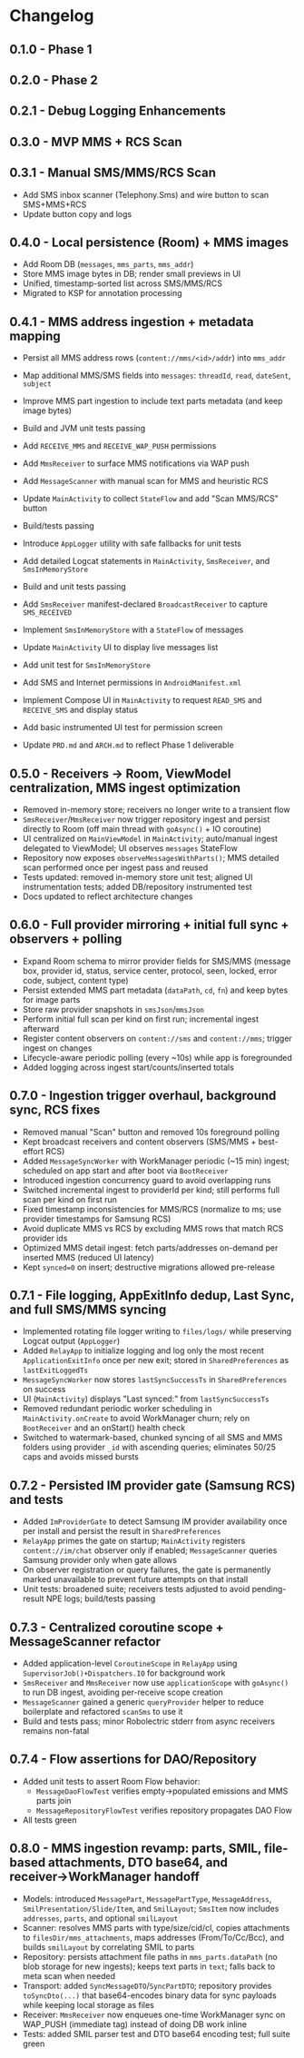 # Changelog

## 0.1.0 - Phase 1

## 0.2.0 - Phase 2

## 0.2.1 - Debug Logging Enhancements

## 0.3.0 - MVP MMS + RCS Scan
## 0.3.1 - Manual SMS/MMS/RCS Scan

- Add SMS inbox scanner (Telephony.Sms) and wire button to scan SMS+MMS+RCS
- Update button copy and logs

## 0.4.0 - Local persistence (Room) + MMS images

- Add Room DB (`messages`, `mms_parts`, `mms_addr`)
- Store MMS image bytes in DB; render small previews in UI
- Unified, timestamp-sorted list across SMS/MMS/RCS
- Migrated to KSP for annotation processing

## 0.4.1 - MMS address ingestion + metadata mapping

- Persist all MMS address rows (`content://mms/<id>/addr`) into `mms_addr`
- Map additional MMS/SMS fields into `messages`: `threadId`, `read`, `dateSent`, `subject`
- Improve MMS part ingestion to include text parts metadata (and keep image bytes)
- Build and JVM unit tests passing


- Add `RECEIVE_MMS` and `RECEIVE_WAP_PUSH` permissions
- Add `MmsReceiver` to surface MMS notifications via WAP push
- Add `MessageScanner` with manual scan for MMS and heuristic RCS
- Update `MainActivity` to collect `StateFlow` and add "Scan MMS/RCS" button
- Build/tests passing


- Introduce `AppLogger` utility with safe fallbacks for unit tests
- Add detailed Logcat statements in `MainActivity`, `SmsReceiver`, and `SmsInMemoryStore`
- Build and unit tests passing

- Add `SmsReceiver` manifest-declared `BroadcastReceiver` to capture `SMS_RECEIVED`
- Implement `SmsInMemoryStore` with a `StateFlow` of messages
- Update `MainActivity` UI to display live messages list
- Add unit test for `SmsInMemoryStore`

- Add SMS and Internet permissions in `AndroidManifest.xml`
- Implement Compose UI in `MainActivity` to request `READ_SMS` and `RECEIVE_SMS` and display status
- Add basic instrumented UI test for permission screen
- Update `PRD.md` and `ARCH.md` to reflect Phase 1 deliverable


## 0.5.0 - Receivers → Room, ViewModel centralization, MMS ingest optimization

- Removed in-memory store; receivers no longer write to a transient flow
- `SmsReceiver`/`MmsReceiver` now trigger repository ingest and persist directly to Room (off main thread with `goAsync()` + IO coroutine)
- UI centralized on `MainViewModel` in `MainActivity`; auto/manual ingest delegated to ViewModel; UI observes `messages` StateFlow
- Repository now exposes `observeMessagesWithParts()`; MMS detailed scan performed once per ingest pass and reused
- Tests updated: removed in-memory store unit test; aligned UI instrumentation tests; added DB/repository instrumented test
- Docs updated to reflect architecture changes


## 0.6.0 - Full provider mirroring + initial full sync + observers + polling

- Expand Room schema to mirror provider fields for SMS/MMS (message box, provider id, status, service center, protocol, seen, locked, error code, subject, content type)
- Persist extended MMS part metadata (`dataPath`, `cd`, `fn`) and keep bytes for image parts
- Store raw provider snapshots in `smsJson`/`mmsJson`
- Perform initial full scan per kind on first run; incremental ingest afterward
- Register content observers on `content://sms` and `content://mms`; trigger ingest on changes
- Lifecycle-aware periodic polling (every ~10s) while app is foregrounded
- Added logging across ingest start/counts/inserted totals

## 0.7.0 - Ingestion trigger overhaul, background sync, RCS fixes

- Removed manual "Scan" button and removed 10s foreground polling
- Kept broadcast receivers and content observers (SMS/MMS + best-effort RCS)
- Added `MessageSyncWorker` with WorkManager periodic (~15 min) ingest; scheduled on app start and after boot via `BootReceiver`
- Introduced ingestion concurrency guard to avoid overlapping runs
- Switched incremental ingest to providerId per kind; still performs full scan per kind on first run
- Fixed timestamp inconsistencies for MMS/RCS (normalize to ms; use provider timestamps for Samsung RCS)
- Avoid duplicate MMS vs RCS by excluding MMS rows that match RCS provider ids
- Optimized MMS detail ingest: fetch parts/addresses on-demand per inserted MMS (reduced UI latency)
- Kept `synced=0` on insert; destructive migrations allowed pre-release

## 0.7.1 - File logging, AppExitInfo dedup, Last Sync, and full SMS/MMS syncing

- Implemented rotating file logger writing to `files/logs/` while preserving Logcat output (`AppLogger`)
- Added `RelayApp` to initialize logging and log only the most recent `ApplicationExitInfo` once per new exit; stored in `SharedPreferences` as `lastExitLoggedTs`
- `MessageSyncWorker` now stores `lastSyncSuccessTs` in `SharedPreferences` on success
- UI (`MainActivity`) displays "Last synced:" from `lastSyncSuccessTs`
- Removed redundant periodic worker scheduling in `MainActivity.onCreate` to avoid WorkManager churn; rely on `BootReceiver` and an onStart() health check
- Switched to watermark-based, chunked syncing of all SMS and MMS folders using provider `_id` with ascending queries; eliminates 50/25 caps and avoids missed bursts

## 0.7.2 - Persisted IM provider gate (Samsung RCS) and tests

- Added `ImProviderGate` to detect Samsung IM provider availability once per install and persist the result in `SharedPreferences`
- `RelayApp` primes the gate on startup; `MainActivity` registers `content://im/chat` observer only if enabled; `MessageScanner` queries Samsung provider only when gate allows
- On observer registration or query failures, the gate is permanently marked unavailable to prevent future attempts on that install
- Unit tests: broadened suite; receivers tests adjusted to avoid pending-result NPE logs; build/tests passing

## 0.7.3 - Centralized coroutine scope + MessageScanner refactor

- Added application-level `CoroutineScope` in `RelayApp` using `SupervisorJob()+Dispatchers.IO` for background work
- `SmsReceiver` and `MmsReceiver` now use `applicationScope` with `goAsync()` to run DB ingest, avoiding per-receive scope creation
- `MessageScanner` gained a generic `queryProvider` helper to reduce boilerplate and refactored `scanSms` to use it
- Build and tests pass; minor Robolectric stderr from async receivers remains non-fatal

## 0.7.4 - Flow assertions for DAO/Repository

- Added unit tests to assert Room Flow behavior:
  - `MessageDaoFlowTest` verifies empty→populated emissions and MMS parts join
  - `MessageRepositoryFlowTest` verifies repository propagates DAO Flow
- All tests green

## 0.8.0 - MMS ingestion revamp: parts, SMIL, file-based attachments, DTO base64, and receiver→WorkManager handoff

- Models: introduced `MessagePart`, `MessagePartType`, `MessageAddress`, `SmilPresentation/Slide/Item`, and `SmilLayout`; `SmsItem` now includes `addresses`, `parts`, and optional `smilLayout`
- Scanner: resolves MMS parts with type/size/cid/cl, copies attachments to `filesDir/mms_attachments`, maps addresses (From/To/Cc/Bcc), and builds `smilLayout` by correlating SMIL to parts
- Repository: persists attachment file paths in `mms_parts.dataPath` (no blob storage for new ingests); keeps text parts in `text`; falls back to meta scan when needed
- Transport: added `SyncMessageDTO`/`SyncPartDTO`; repository provides `toSyncDto(...)` that base64-encodes binary data for sync payloads while keeping local storage as files
- Receiver: `MmsReceiver` now enqueues one-time WorkManager sync on WAP_PUSH (immediate tag) instead of doing DB work inline
- Tests: added SMIL parser test and DTO base64 encoding test; full suite green